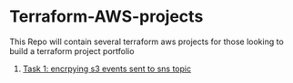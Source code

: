 # Terraform-AWS-projects

This Repo will contain several terraform aws projects for those looking to build a terraform project portfolio

1. [Task 1: encrpying s3 events sent to sns topic](https://github.com/Frankpromise/Devops-internship-task/tree/master/Git-Github) 

